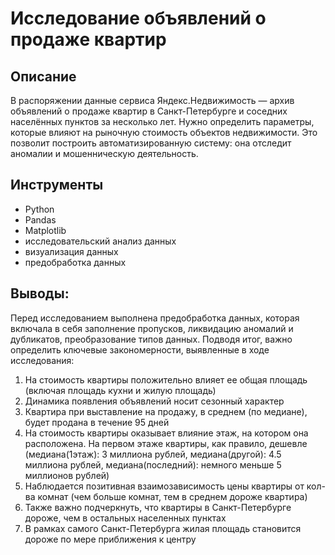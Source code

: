 # Исследование объявлений о продаже квартир

## Описание
В распоряжении данные сервиса Яндекс.Недвижимость — архив объявлений о продаже квартир в Санкт-Петербурге и соседних населённых пунктов за несколько лет. Нужно определить параметры, которые влияют на рыночную стоимость объектов недвижимости. Это позволит построить автоматизированную систему: она отследит аномалии и мошенническую деятельность.

## Инструменты
- Python
- Pandas
- Matplotlib
- исследовательский анализ данных
- визуализация данных
- предобработка данных

## Выводы:
Перед исследованием выполнена предобработка данных, которая включала в себя заполнение пропусков, ликвидацию аномалий и дубликатов, преобразование типов данных. Подводя итог, важно определить ключевые закономерности, выявленные в ходе исследования:
1) На стоимость квартиры положительно влияет ее общая площадь (включая площадь кухни и жилую площадь)
2) Динамика появления объявлений носит сезонный характер
3) Квартира при выставление на продажу, в среднем (по медиане), будет продана в течение 95 дней
4) На стоимость квартиры оказывает влияние этаж, на котором она расположена. На первом этаже квартиры, как правило, дешевле (медиана(1этаж): 3 миллиона рублей, медиана(другой): 4.5 миллиона рублей, медиана(последний): немного меньше 5 миллионов рублей)
5) Наблюдается позитивная взаимозависимость цены квартиры от кол-ва комнат (чем больше комнат, тем в среднем дороже квартира)
6) Также важно подчеркнуть, что квартиры в Санкт-Петербурге дороже, чем в остальных населенных пунктах
7) В рамках самого Санкт-Петербурга жилая площадь становится дороже по мере приближения к центру

